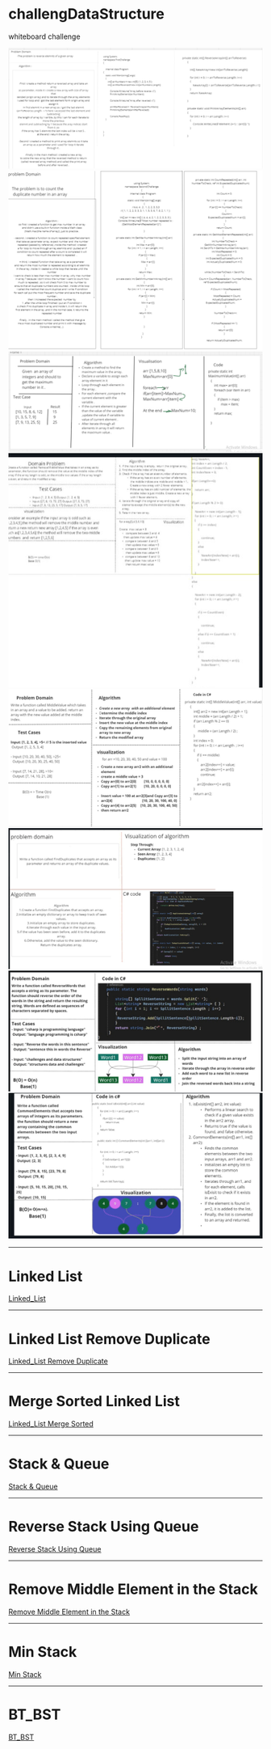 # challengDataStructure

whiteboard challenge 

![array Reversal](./ChallengeImages/FirstChallenge.png)
![array Reversal](./ChallengeImages/SecondChallenge.png)
![array Max](./ChallengeImages/Screenshot(26).png)
![Remove Middle Index](./ChallengeImages/Screenshot(31).png)
![Middle Value](./ChallengeImages/MiddleValue.jpg)
![Duplicate Values](./Challenge/FileDuplicate/FileDuplicate/FileDuplicate/DuplicateValues.png)
![Reverse Word](./Challenge/ReverseWord/ReverseWord/ReverseWord.png)
![WhitBoard](./Challenge/cc6_FindCommonElements/cc6_FindCommonElements/CommonElements.png)

---

# Linked List

[Linked_List](./DataStructure/LinkedList/LinkedList/README.md)


---

# Linked List Remove Duplicate

[Linked_List Remove Duplicate](./DataStructure/LinkedList/LinkedList/Dublicate/README.md)


---

# Merge Sorted Linked List

[Linked_List Merge Sorted](./DataStructure/LinkedList/LinkedList/MergeSorted/README.md)

---
# Stack & Queue

[Stack & Queue](./DataStructure/StackAndQueue/StackAndQueue/StackAndQueue/READEME.md)



---
# Reverse Stack Using Queue

[Reverse Stack Using Queue](./DataStructure/StackAndQueue/StackAndQueue/StackAndQueue/StackReverseUsingQueue/READEME.md)


---
# Remove Middle Element in the Stack 

[Remove Middle Element in the Stack ](./DataStructure/StackAndQueue/StackAndQueue/StackAndQueue/DeleteMiddleElement/README.md)

---

# Min Stack

[Min Stack ](./DataStructure/StackAndQueue/StackAndQueue/StackAndQueue/MinStack/README.md)

---

# BT_BST

[BT_BST ](./DataStructure/Trees/TreeImplementation/TreeImplementation/READEME.md)


